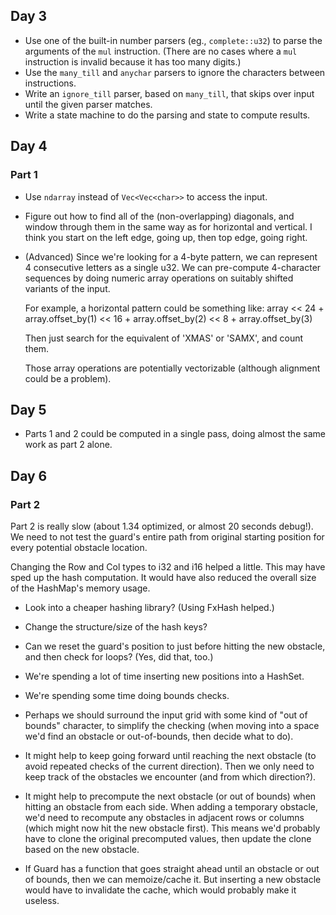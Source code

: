 ## Day 3

* Use one of the built-in number parsers (eg., `complete::u32`) to parse
    the arguments of the `mul` instruction.  (There are no cases where a
    `mul` instruction is invalid because it has too many digits.)
* Use the `many_till` and `anychar` parsers to ignore the characters between
    instructions.
* Write an `ignore_till` parser, based on `many_till`, that skips over input
    until the given parser matches.
* Write a state machine to do the parsing and state to compute results.

## Day 4
### Part 1
* Use `ndarray` instead of `Vec<Vec<char>>` to access the input.
* Figure out how to find all of the (non-overlapping) diagonals, and window
  through them in the same way as for horizontal and vertical.  I think you
  start on the left edge, going up, then top edge, going right.
* (Advanced) Since we're looking for a 4-byte pattern, we can represent 4
  consecutive letters as a single u32.  We can pre-compute 4-character
  sequences by doing numeric array operations on suitably shifted variants
  of the input.

  For example, a horizontal pattern could be something like:
    array << 24 + array.offset_by(1) << 16 + array.offset_by(2) << 8 + array.offset_by(3)
  
  Then just search for the equivalent of 'XMAS' or 'SAMX', and count them.

  Those array operations are potentially vectorizable (although alignment could
  be a problem).
  
## Day 5
* Parts 1 and 2 could be computed in a single pass, doing almost the same work
  as part 2 alone.

## Day 6
### Part 2
Part 2 is really slow (about 1.34 optimized, or almost 20 seconds debug!).
We need to not test the guard's entire path from original starting position
for every potential obstacle location.

Changing the Row and Col types to i32 and i16 helped a little.  This may have
sped up the hash computation.  It would have also reduced the overall size of
the HashMap's memory usage.

* Look into a cheaper hashing library? (Using FxHash helped.)
* Change the structure/size of the hash keys?

* Can we reset the guard's position to just before hitting the new obstacle,
  and then check for loops?  (Yes, did that, too.)

* We're spending a lot of time inserting new positions into a HashSet.
* We're spending some time doing bounds checks.

* Perhaps we should surround the input grid with some kind of "out of
  bounds" character, to simplify the checking (when moving into a
  space we'd find an obstacle or out-of-bounds, then decide what to do).

* It might help to keep going forward until reaching the next obstacle
  (to avoid repeated checks of the current direction).  Then we only need
  to keep track of the obstacles we encounter (and from which direction?).

* It might help to precompute the next obstacle (or out of bounds) when
  hitting an obstacle from each side.  When adding a temporary obstacle,
  we'd need to recompute any obstacles in adjacent rows or columns
  (which might now hit the new obstacle first).  This means we'd probably
  have to clone the original precomputed values, then update the clone
  based on the new obstacle.

* If Guard has a function that goes straight ahead until an obstacle or
  out of bounds, then we can memoize/cache it.  But inserting a new
  obstacle would have to invalidate the cache, which would probably
  make it useless.

